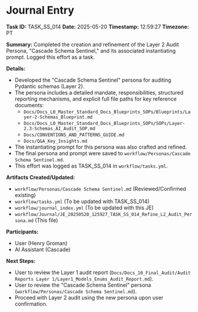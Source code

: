 # Journal Entry

**Task ID:** TASK_SS_014
**Date:** 2025-05-20
**Timestamp:** 12:59:27
**Timezone:** PT

**Summary:** Completed the creation and refinement of the Layer 2 Audit Persona, "Cascade Schema Sentinel," and its associated instantiating prompt. Logged this effort as a task.

**Details:**
- Developed the "Cascade Schema Sentinel" persona for auditing Pydantic schemas (Layer 2).
- The persona includes a detailed mandate, responsibilities, structured reporting mechanisms, and explicit full file paths for key reference documents:
    - `Docs/Docs_L0_Master_Standard_Docs_Blueprints_SOPs/Blueprints/Layer-2-Schemas_Blueprint.md`
    - `Docs/Docs_L0_Master_Standard_Docs_Blueprints_SOPs/SOPs/Layer-2.3-Schemas_AI_Audit_SOP.md`
    - `Docs/CONVENTIONS_AND_PATTERNS_GUIDE.md`
    - `Docs/Q&A_Key_Insights.md`
- The instantiating prompt for this persona was also crafted and refined.
- The final persona and prompt were saved to `workflow/Personas/Cascade Schema Sentinel.md`.
- This effort was logged as TASK_SS_014 in `workflow/tasks.yml`.

**Artifacts Created/Updated:**
- `workflow/Personas/Cascade Schema Sentinel.md` (Reviewed/Confirmed existing)
- `workflow/tasks.yml` (To be updated with TASK_SS_014)
- `workflow/journal_index.yml` (To be updated with this JE)
- `workflow/Journal/JE_20250520_125927_TASK_SS_014_Refine_L2_Audit_Persona.md` (This file)

**Participants:**
- User (Henry Groman)
- AI Assistant (Cascade)

**Next Steps:**
- User to review the Layer 1 audit report (`Docs/Docs_10_Final_Audit/Audit Reports Layer 1/Layer1_Models_Enums_Audit_Report.md`).
- User to review the "Cascade Schema Sentinel" persona (`workflow/Personas/Cascade Schema Sentinel.md`).
- Proceed with Layer 2 audit using the new persona upon user confirmation.
